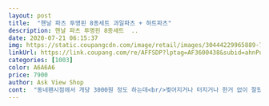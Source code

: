 ```yaml
---
layout: post 
title:  "핸날 파츠 투명핀 8종세트 과일파츠 + 하트파츠" 
description: 핸날 파츠 투명핀 8종세트  ..
date: 2020-07-21 06:15:37 
img: https://static.coupangcdn.com/image/retail/images/30444229965889-7fdd438c-b2f1-43c1-b127-10939e179679.jpg 
linkUrl: https://link.coupang.com/re/AFFSDP?lptag=AF3600438&subid=ahnPublicAsk&pageKey=280806312&itemId=891297779&vendorItemId=5242936265&traceid=V0-113-17bd67f19044589f 
categories: [1003] 
color: A6A6A6 
price: 7900 
author: Ask View Shop 
cont:  "동네팬시점에서 개당 3000원 정도 하는데<br/>찢어지거나 터지거나 한거 없이 잘왔어요  너무 이쁘네요 여름 여름 합니다 ㅎ<br/>최고최고<br/>쿠팡서 싸고 이쁘게 잘사서 얼집 친구들 선물로 보냈습니다<br/>핀은 귀엽고 이쁜데 2개가 안내있는 반짝이 내용물이 자꾸 바찌네요.<br/>.<br/>ㅠㅠ보니깐 접착이 잘 안되어있네요.<br/>.<br/>그게 좀 아쉽네요... <br/><br/>" 
---
```

